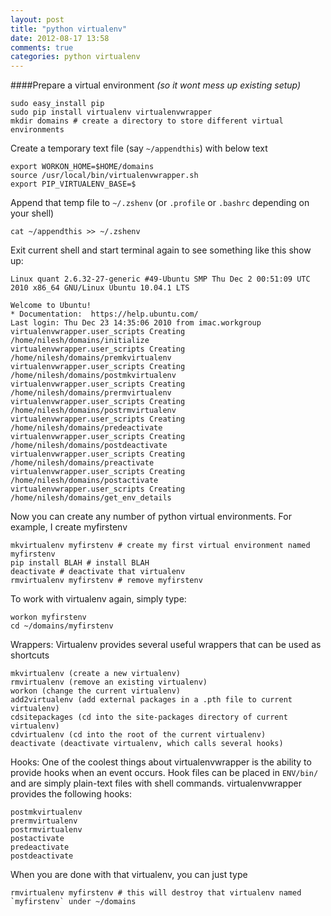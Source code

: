 ```yaml
---
layout: post
title: "python virtualenv"
date: 2012-08-17 13:58
comments: true
categories: python virtualenv
---
```

####Prepare a virtual environment *(so it wont mess up existing setup)*

	sudo easy_install pip
	sudo pip install virtualenv virtualenvwrapper
	mkdir domains # create a directory to store different virtual environments

Create a temporary text file (say `~/appendthis`) with below text

	export WORKON_HOME=$HOME/domains
	source /usr/local/bin/virtualenvwrapper.sh
	export PIP_VIRTUALENV_BASE=$

Append that temp file to `~/.zshenv` (or `.profile` or `.bashrc` depending on your shell)

	cat ~/appendthis >> ~/.zshenv

Exit current shell and start terminal again to see something like this show up:

	Linux quant 2.6.32-27-generic #49-Ubuntu SMP Thu Dec 2 00:51:09 UTC 2010 x86_64 GNU/Linux Ubuntu 10.04.1 LTS

	Welcome to Ubuntu!
	* Documentation:  https://help.ubuntu.com/
	Last login: Thu Dec 23 14:35:06 2010 from imac.workgroup
	virtualenvwrapper.user_scripts Creating /home/nilesh/domains/initialize
	virtualenvwrapper.user_scripts Creating /home/nilesh/domains/premkvirtualenv
	virtualenvwrapper.user_scripts Creating /home/nilesh/domains/postmkvirtualenv
	virtualenvwrapper.user_scripts Creating /home/nilesh/domains/prermvirtualenv
	virtualenvwrapper.user_scripts Creating /home/nilesh/domains/postrmvirtualenv
	virtualenvwrapper.user_scripts Creating /home/nilesh/domains/predeactivate
	virtualenvwrapper.user_scripts Creating /home/nilesh/domains/postdeactivate
	virtualenvwrapper.user_scripts Creating /home/nilesh/domains/preactivate
	virtualenvwrapper.user_scripts Creating /home/nilesh/domains/postactivate
	virtualenvwrapper.user_scripts Creating /home/nilesh/domains/get_env_details

Now you can create any number of python virtual environments. For example, I create myfirstenv

	mkvirtualenv myfirstenv # create my first virtual environment named myfirstenv
	pip install BLAH # install BLAH
	deactivate # deactivate that virtualenv
	rmvirtualenv myfirstenv # remove myfirstenv

To work with virtualenv again, simply type:

	workon myfirstenv
	cd ~/domains/myfirstenv

Wrappers: Virtualenv provides several useful wrappers that can be used as shortcuts

	mkvirtualenv (create a new virtualenv)
	rmvirtualenv (remove an existing virtualenv)
	workon (change the current virtualenv)
	add2virtualenv (add external packages in a .pth file to current virtualenv)
	cdsitepackages (cd into the site-packages directory of current virtualenv)
	cdvirtualenv (cd into the root of the current virtualenv)
	deactivate (deactivate virtualenv, which calls several hooks)

Hooks: One of the coolest things about virtualenvwrapper is the ability to provide hooks when an event occurs. Hook files can be placed in `ENV/bin/` and are simply plain-text files with shell commands. virtualenvwrapper provides the following hooks:

	postmkvirtualenv
	prermvirtualenv
	postrmvirtualenv
	postactivate
	predeactivate
	postdeactivate

When you are done with that virtualenv, you can just type

	rmvirtualenv myfirstenv # this will destroy that virtualenv named `myfirstenv` under ~/domains

